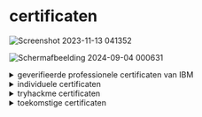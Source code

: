 # certificaten


![Screenshot 2023-11-13 041352](https://github.com/PXL-Digital-SNE-Werkplekleren/portfolio-froidmontaaron/assets/116820758/e761a2eb-b896-43dc-a113-b338a702006a)

![Schermafbeelding 2024-09-04 000631](https://github.com/user-attachments/assets/bf0d7978-41c7-4276-826e-9411748f242b)


<details>
<summary>geverifieerde professionele certificaten van IBM </summary>

  
- [link naar IBM certificaat uitleg](https://www.ibm.com/training/badge/data-analyst-professional-certificate)


[IBM nr 1](https://github.com/PXL-Digital-SNE-Werkplekleren/portfolio-froidmontaaron/files/13328761/Coursera.X8HD9K98DMB6.pdf)


[IBM nr 2](https://github.com/PXL-Digital-SNE-Werkplekleren/portfolio-froidmontaaron/files/13328762/Coursera.W3WFXJM35HQ3.pdf)


[IBM nr 3](https://github.com/PXL-Digital-SNE-Werkplekleren/portfolio-froidmontaaron/files/13328763/Coursera.FSAZCUWJ5U3X.pdf)


[IBM nr 4](https://github.com/PXL-Digital-SNE-Werkplekleren/portfolio-froidmontaaron/files/13330082/Coursera.VGDY4HSQ8SVN.pdf)


[IBM nr 5](https://github.com/PXL-Digital-SNE-Werkplekleren/portfolio-froidmontaaron/files/13329725/Coursera.XGK9BGELAXC7.pdf)


[IBM nr 6](https://github.com/PXL-Digital-SNE-Werkplekleren/portfolio-froidmontaaron/files/13329726/Coursera.AWNN5UE3JWFR.pdf)


[IBM nr 7](https://github.com/PXL-Digital-SNE-Werkplekleren/portfolio-froidmontaaron/files/13330186/Coursera.3D7SAXT6JHBE.pdf)


[IBM nr 8](https://github.com/PXL-Digital-SNE-Werkplekleren/portfolio-froidmontaaron/files/13330355/Coursera.R94Y565CD67H.pdf)


[IBM professionel Cybersecurity Analyst](https://github.com/PXL-Digital-SNE-Werkplekleren/portfolio-froidmontaaron/files/13330356/Coursera.S9ULC5KPTNBD.pdf)

---

>Deze certificaten genieten officiële erkenning van de Belgische overheid, aangezien het succesvol behalen ervan vereist dat kandidaten verschillende afgesloten examens met goed gevolg doorstaan. Bovendien worden zij onderworpen aan peer reviews, uitgevoerd door professionals van IBM, die een zorgvuldige eindbeoordeling uitvoeren. Externe opdrachten ondergaan een grondige controle op correct gebruik, waarbij specifieke aandacht wordt besteed aan het voorkomen van plagiaat.
>
>Gedurende diverse modules van het programma is gebruik gemaakt van een beveiligd virtueel machinesysteem, waarbij de toegang strikt gecontroleerd werd om een gecontroleerde leeromgeving te waarborgen.
>
>Hieronder vindt u een fragment van de taken van de eerste module, waaronder ook een casestudie die volledig in het Engels moest worden opgesteld, inclusief de lay-out van de bijbehorende .pptx.



[Applied-Project_Attack-Case-Study.pptx](https://github.com/PXL-Digital-SNE-Werkplekleren/portfolio-froidmontaaron/files/13329727/Applied-Project_Attack-Case-Study.pptx)



![Screenshot 2023-11-12 183656](https://github.com/PXL-Digital-SNE-Werkplekleren/portfolio-froidmontaaron/assets/116820758/863f6841-d280-40d3-b8e5-f72d03236b84)



![Screenshot 2023-11-12 183015](https://github.com/PXL-Digital-SNE-Werkplekleren/portfolio-froidmontaaron/assets/116820758/0d62e806-4f38-40be-a9d1-6f382244f525)



![Screenshot 2023-11-12 174659](https://github.com/PXL-Digital-SNE-Werkplekleren/portfolio-froidmontaaron/assets/116820758/ab7ae9ff-dab8-4fe1-92fa-31e4451324e6)



![Screenshot 2023-11-12 174102](https://github.com/PXL-Digital-SNE-Werkplekleren/portfolio-froidmontaaron/assets/116820758/878a05ea-8588-4102-b87c-df5f05834ab7)



![Screenshot 2023-11-12 172349](https://github.com/PXL-Digital-SNE-Werkplekleren/portfolio-froidmontaaron/assets/116820758/bde5e5e3-1c4c-4f32-aadb-3e589f6b7e60)



![Screenshot 2023-11-12 165825](https://github.com/PXL-Digital-SNE-Werkplekleren/portfolio-froidmontaaron/assets/116820758/d705e288-9066-430d-9794-59731131d1e0)



![Screenshot 2023-11-12 184042](https://github.com/PXL-Digital-SNE-Werkplekleren/portfolio-froidmontaaron/assets/116820758/377d46c9-90c6-4e78-8f57-f7bea71d39f3)



</details>




<details>
<summary>individuele certificaten</summary>

  
[English certificate C1-Advanced English](https://github.com/PXL-Digital-SNE-Werkplekleren/portfolio-froidmontaaron/files/13329874/English-certificate_C1-Advanced-English-Level_aaron-froidmont.pdf.1.pdf)



[Diploma in Cyber Security](https://github.com/PXL-Digital-SNE-Werkplekleren/portfolio-froidmontaaron/files/13328765/doc.2.pdf)



[cisco Ethical Hacker](https://github.com/PXL-Digital-SNE-Werkplekleren/portfolio-froidmontaaron/files/13328816/Ethical_Hacker_Badge20231112-29-4gocjk.pdf)



[microsoft certificaat](https://github.com/PXL-Digital-SNE-Werkplekleren/portfolio-froidmontaaron/files/13328764/Coursera.HV84GCDS5F2S.pdf)



[google cyber security certificaat](https://github.com/PXL-Digital-SNE-Werkplekleren/portfolio-froidmontaaron/files/13328767/Coursera_33BULV2ZZBEC.1.pdf)

</details>



<details>
<summary>tryhackme certificaten</summary>

[web fundamentals certificaat](https://tryhackme-certificates.s3-eu-west-1.amazonaws.com/THM-ADYYMZEOB4.png)


[jr penetration tester certificaat](https://tryhackme-certificates.s3-eu-west-1.amazonaws.com/THM-AVC9WYAXL4.png)


[intro to cyber cecurity certificaat](https://tryhackme-certificates.s3-eu-west-1.amazonaws.com/THM-RAVM42RHVU.png)


[pre security certificaat](https://tryhackme-certificates.s3-eu-west-1.amazonaws.com/THM-EDKMFWZE57.png)


</details>



<details>
<summary>toekomstige certificaten</summary>


https://www.eccouncil.org/train-certify/certified-ethical-hacker-ceh/


https://www.offsec.com/courses/pen-200/


https://www.isc2.org/Certifications/CCSP


https://www.isaca.org/credentialing/cism?cid=sem_2002363&Appeal=sem


https://www.isc2.org/Certifications/CISSP


https://www.giac.org/certifications/security-essentials-gsec/


https://www.comptia.org/landing/securityplus/index.html


https://www.coursera.org/

</details>



